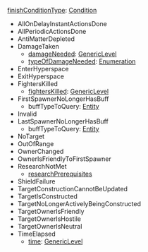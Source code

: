 
[finishConditionType](EntrenchmentfinishConditionType.md): [Condition](Condition.md)
  * AllOnDelayInstantActionsDone
  * AllPeriodicActionsDone
  * AntiMatterDepleted
  * DamageTaken
    * [damageNeeded](EntrenchmentGenericLevel.md): [GenericLevel](GenericLevel.md)
    * [typeOfDamageNeeded](EntrenchmenttypeOfDamageNeeded.md): [Enumeration](Enumeration.md)
  * EnterHyperspace
  * ExitHyperspace
  * FightersKilled
    * [fightersKilled](EntrenchmentGenericLevel.md): [GenericLevel](GenericLevel.md)
  * FirstSpawnerNoLongerHasBuff
    * buffTypeToQuery: [Entity](Entity.md)
  * Invalid
  * LastSpawnerNoLongerHasBuff
    * buffTypeToQuery: [Entity](Entity.md)
  * NoTarget
  * OutOfRange
  * OwnerChanged
  * OwnerIsFriendlyToFirstSpawner
  * ResearchNotMet
    * [researchPrerequisites](EntrenchmentresearchPrerequisites.md)
  * ShieldFailure
  * TargetConstructionCannotBeUpdated
  * TargetIsConstructed
  * TargetNoLongerActivelyBeingConstructed
  * TargetOwnerIsFriendly
  * TargetOwnerIsHostile
  * TargetOwnerIsNeutral
  * TimeElapsed
    * [time](EntrenchmentGenericLevel.md): [GenericLevel](GenericLevel.md)